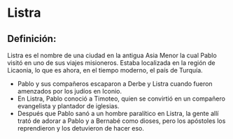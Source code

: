 # Listra

## Definición: 

Listra es el nombre de una ciudad en la antigua Asia Menor la cual Pablo visitó en uno de sus viajes misioneros.  Estaba localizada en la región de Licaonia, lo que es ahora, en el tiempo moderno, el país de Turquía.

* Pablo y sus compañeros escaparon a Derbe y Listra cuando fueron amenzados por los judíos en Iconio.
* En Listra, Pablo conoció a Timoteo, quien se convirtió en un compañero evangelista  y plantador de iglesias.
* Después que Pablo sanó a un hombre paralítico en Listra,  la gente allí trató de adorar a Pablo y a Bernabé como dioses, pero los apóstoles los reprendieron y los detuvieron de hacer eso.


